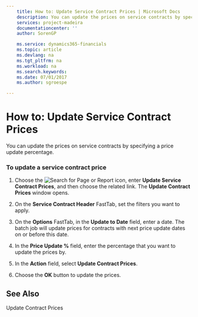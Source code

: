 ```yaml
---
    title: How to: Update Service Contract Prices | Microsoft Docs
    description: You can update the prices on service contracts by specifying a price update percentage.
    services: project-madeira
    documentationcenter: ''
    author: SorenGP

    ms.service: dynamics365-financials
    ms.topic: article
    ms.devlang: na
    ms.tgt_pltfrm: na
    ms.workload: na
    ms.search.keywords:
    ms.date: 07/01/2017
    ms.author: sgroespe

---
```

# How to: Update Service Contract Prices
You can update the prices on service contracts by specifying a price update percentage.  
  
### To update a service contract price  
  
1.  Choose the ![Search for Page or Report](media/ui-search/search_small.png "Search for Page or Report icon") icon, enter **Update Service Contract Prices**, and then choose the related link. The **Update Contract Prices** window opens.  
  
2.  On the **Service Contract Header** FastTab, set the filters you want to apply.  
  
3.  On the **Options** FastTab, in the **Update to Date** field, enter a date. The batch job will update prices for contracts with next price update dates on or before this date.  
  
4.  In the **Price Update %** field, enter the percentage that you want to update the prices by.  
  
5.  In the **Action** field, select **Update Contract Prices**.  
  
6.  Choose the **OK** button to update the prices.  
  
## See Also  
 Update Contract Prices